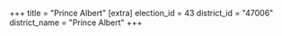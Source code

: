 +++
title = "Prince Albert"
[extra]
election_id = 43
district_id = "47006"
district_name = "Prince Albert"
+++
